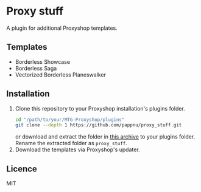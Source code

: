 # Proxy stuff

A plugin for additional Proxyshop templates.

## Templates
- Borderless Showcase
- Borderless Saga
- Vectorized Borderless Planeswalker

## Installation

1. Clone this repository to your Proxyshop installation's plugins folder.
    ```sh
    cd "/path/to/your/MTG-Proxyshop/plugins"
    git clone --depth 1 https://github.com/pappnu/proxy_stuff.git
    ```
    or download and extract the folder in [this archive](https://github.com/pappnu/proxy_stuff/archive/refs/heads/main.zip) to your plugins folder. Rename the extracted folder as `proxy_stuff`.
2. Download the templates via Proxyshop's updater.

## Licence

MIT
